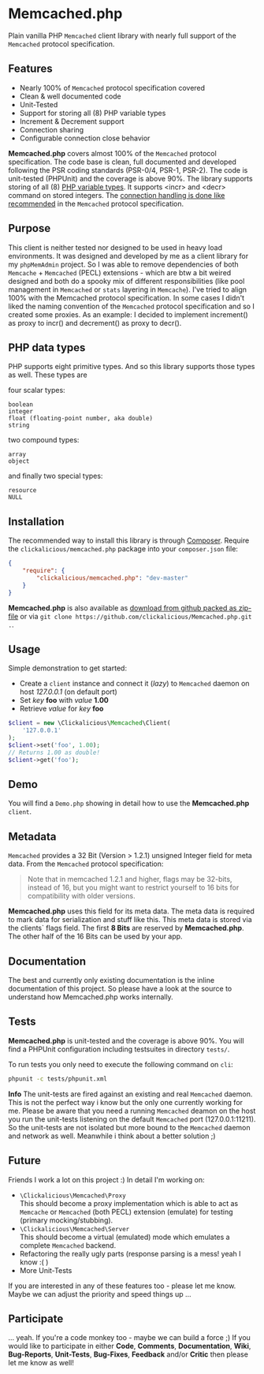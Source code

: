 Memcached.php
=============

Plain vanilla PHP `Memcached` client library with nearly full support of the `Memcached` protocol specification.

## Features

 - Nearly 100% of `Memcached` protocol specification covered
 - Clean & well documented code 
 - Unit-Tested
 - Support for storing all (8) PHP variable types 
 - Increment & Decrement support
 - Connection sharing  
 - Configurable connection close behavior

**Memcached.php** covers almost 100% of the `Memcached` protocol specification. The code base is clean, full documented and developed following the PSR coding standards (PSR-0/4, PSR-1, PSR-2). The code is unit-tested (PHPUnit) and the coverage is above 90%. The library supports storing of all (8) [PHP variable types](http://php.net/manual/en/language.types.intro.php "PHP's variable types"). It supports \<incr\> and \<decr\> command on stored integers. The [connection handling is done like recommended](https://github.com/memcached/memcached/blob/master/doc/protocol.txt#L10 "Keep connections open and share them via a pool across instances.") in the `Memcached` protocol specification.

## Purpose

This client is neither tested nor designed to be used in heavy load environments. It was designed and developed by me as a client library for my `phpMemAdmin` project. So I was able to remove dependencies of both `Memcache` + `Memcached` (PECL) extensions - which are btw a bit weired designed and both do a spooky mix of different responsibilities (like pool management in `Memcached` or `stats` layering in `Memcache`). I've tried to align 100% with the Memcached protocol specification. In some cases I didn't liked the naming convention of the `Memcached` protocol specification and so I created some proxies. As an example: I decided to implement increment() as proxy to incr() and decrement() as proxy to decr().

## PHP data types
PHP supports eight primitive types. And so this library supports those types as well. These types are  

four scalar types:

    boolean
    integer
    float (floating-point number, aka double)
    string

two compound types:

    array
    object

and finally two special types:

    resource
    NULL


## Installation

The recommended way to install this library is through [Composer](http://getcomposer.org/). Require the `clickalicious/memcached.php` package into your `composer.json` file:

```json
{
    "require": {
        "clickalicious/memcached.php": "dev-master"
    }
}
```

**Memcached.php** is also available as [download from github packed as zip-file](https://github.com/clickalicious/Memcached.php/archive/master.zip "zip package containing library for download") or via `git clone https://github.com/clickalicious/Memcached.php.git .`.

## Usage

Simple demonstration to get started:
 - Create a `client` instance and connect it (*lazy*) to `Memcached` daemon on host *127.0.0.1* (on default port)
 - Set *key* **foo** with *value* **1.00** 
 - Retrieve *value* for *key* **foo**

```php
$client = new \Clickalicious\Memcached\Client(
    '127.0.0.1' 
);  
$client->set('foo', 1.00);
// Returns 1.00 as double!     
$client->get('foo');   
``` 

## Demo

You will find a `Demo.php` showing in detail how to use the **Memcached.php** `client`.

## Metadata

`Memcached` provides a 32 Bit (Version > 1.2.1) unsigned Integer field for meta data. From the `Memcached` protocol specification: 
> Note that in memcached 1.2.1 and higher, flags may be 32-bits, instead
of 16, but you might want to restrict yourself to 16 bits for
compatibility with older versions.

**Memcached.php** uses this field for its meta data. The meta data is required to mark data for serialization and stuff like this. This meta data is stored via the clients` flags field. The first **8 Bits** are reserved by **Memcached.php**. The other half of the 16 Bits can be used by your app.

## Documentation

The best and currently only existing documentation is the inline documentation of this project. So please have a look at the source to understand how Memcached.php works internally.

## Tests

**Memcached.php** is unit-tested and the coverage is above 90%. You will find a PHPUnit configuration including testsuites in directory `tests/`. 

To run tests you only need to execute the following command on `cli`:

```sh
phpunit -c tests/phpunit.xml
```

**Info** 
The unit-tests are fired against an existing and real `Memcached` daemon. This is not the perfect way i know but the only one currently working for me. Please be aware that you need a running `Memcached` deamon on the host you run the unit-tests listening on the default `Memcached` port (127.0.0.1:11211). So the unit-tests are not isolated but more bound to the `Memcached` daemon and network as well. Meanwhile i think about a better solution ;)

## Future

Friends I work a lot on this project :) In detail I'm working on:

 - `\Clickalicious\Memcached\Proxy`  
   This should become a proxy implementation which is able to act as `Memcache` or `Memcached` (both PECL) extension (emulate) for testing (primary mocking/stubbing). 
 - `\Clickalicious\Memcached\Server`  
   This should become a virtual (emulated) mode which emulates a complete `Memcached` backend.
 - Refactoring the really ugly parts (response parsing is a mess! yeah I know :( )
 - More Unit-Tests

If you are interested in any of these features too - please let me know. Maybe we can adjust the priority and speed things up ...

## Participate

... yeah. If you're a code monkey too - maybe we can build a force ;) If you would like to participate in either **Code**, **Comments**, **Documentation**, **Wiki**, **Bug-Reports**, **Unit-Tests**, **Bug-Fixes**, **Feedback** and/or **Critic** then please let me know as well!
